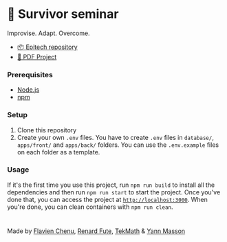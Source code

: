 # 📲 Survivor seminar
Improvise. Adapt. Overcome.

- [📦 Epitech repository](https://github.com/EpitechPromo2027/B-SVR-500-NAN-5-1-survivor-matheo.coquet)
- [📄 PDF Project](./docs/subject.pdf)

### Prerequisites
- [Node.js](https://nodejs.org/en/)
- [npm](https://www.npmjs.com/)

### Setup
1. Clone this repository
2. Create your own `.env` files. You have to create `.env` files in `database/`, `apps/front/` and `apps/back/` folders. You can use the `.env.example` files on each folder as a template.

### Usage
If it's the first time you use this project, run `npm run build` to install all the dependencies and then run `npm run start` to start the project.
Once you've done that, you can access the project at [`http://localhost:3000`](http://localhost:3000).
When you're done, you can clean containers with `npm run clean`.

#
Made by [Flavien Chenu](https://github.com/flavien-chenu), [Renard Fute](https://github.com/RenardFute), [TekMath](https://github.com/tekmath) & [Yann Masson](https://github.com/Yann-Masson)
